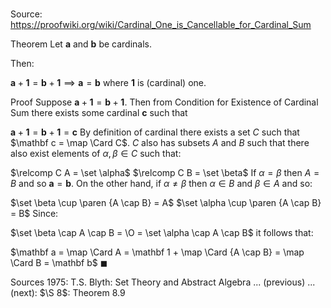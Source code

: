 # 

Source: https://proofwiki.org/wiki/Cardinal_One_is_Cancellable_for_Cardinal_Sum

Theorem
Let $\mathbf a$ and $\mathbf b$ be cardinals.

Then:

$\mathbf a + \mathbf 1 = \mathbf b + \mathbf 1 \implies \mathbf a = \mathbf b$
where $\mathbf 1$ is (cardinal) one.


Proof
Suppose $\mathbf a + \mathbf 1 = \mathbf b + \mathbf 1$.
Then from Condition for Existence of Cardinal Sum there exists some cardinal $\mathbf c$ such that 

$\mathbf a + \mathbf 1 = \mathbf b + \mathbf 1 = \mathbf c$
By definition of cardinal there exists a set $C$ such that $\mathbf c = \map \Card C$.
$C$ also has subsets $A$ and $B$ such that there also exist elements of $\alpha, \beta \in C$ such that:

$\relcomp C A = \set \alpha$
$\relcomp C B = \set \beta$
If $\alpha = \beta$ then $A = B$ and so $\mathbf a = \mathbf b$.
On the other hand, if $\alpha \ne \beta$ then $\alpha \in B$ and $\beta \in A$ and so:

$\set \beta \cup \paren {A \cap B} = A$
$\set \alpha \cup \paren {A \cap B} = B$
Since:

$\set \beta \cap A \cap B = \O = \set \alpha \cap A \cap B$
it follows that:

$\mathbf a = \map \Card A = \mathbf 1 + \map \Card {A \cap B} = \map \Card B = \mathbf b$
$\blacksquare$


Sources
1975: T.S. Blyth: Set Theory and Abstract Algebra ... (previous) ... (next): $\S 8$: Theorem $8.9$




